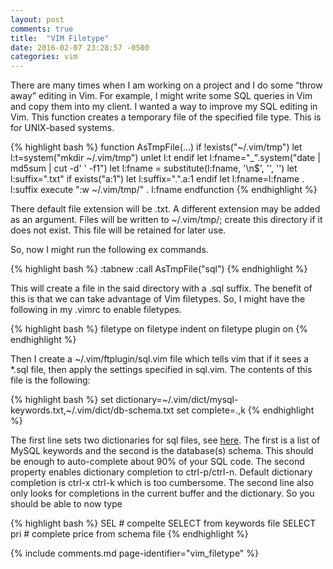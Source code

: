 ```yaml
---
layout: post
comments: true
title:  "VIM Filetype"
date: 2016-02-07 23:28:57 -0500
categories: vim
---
```


There are many times when I am working on a project and I do some
“throw away” editing in Vim. For example, I might write some SQL
queries in Vim and copy them into my client. I wanted a way to improve
my SQL editing in Vim. This function creates a temporary file of the
specified file type. This is for UNIX-based systems.
	

{% highlight bash %}
function AsTmpFile(...)
  if !exists("~/.vim/tmp")
      let l:t=system("mkdir ~/.vim/tmp")
      unlet l:t
  endif
  let l:fname="_".system("date | md5sum | cut -d' ' -f1")
  let l:fname = substitute(l:fname, '\n$', '', '')
  let l:suffix=".txt"
  if exists("a:1")
      let l:suffix=".".a:1
  endif
  let l:fname=l:fname . l:suffix
  execute ":w ~/.vim/tmp/" . l:fname
endfunction
{% endhighlight %}

There default file extension will be .txt. A different extension may be added as an argument. Files will be
written to ~/.vim/tmp/; create this directory if it does not exist. This file will be retained for later use. 

So, now I might run the following ex commands.

{% highlight bash %}
:tabnew
:call AsTmpFile("sql")
{% endhighlight %}

This will create a file in the said directory with a .sql suffix. The benefit of this is that we can take advantage of Vim filetypes. So, I might have the following in my .vimrc to enable filetypes.
	
{% highlight bash %}
filetype on
filetype indent on
filetype plugin on
{% endhighlight %}

Then I create a ~/.vim/ftplugin/sql.vim file which tells vim that if it sees a *.sql file, then apply the settings specified in sql.vim. The contents of this file is the following:

{% highlight bash %}
set dictionary=~/.vim/dict/mysql-keywords.txt,~/.vim/dict/db-schema.txt
set complete=.,k
{% endhighlight %}

The first line sets two dictionaries for sql files, see [here][vimdict]. The first is a list of MySQL keywords and the second is the 
database(s) schema. This should be enough to auto-complete about 90% of your SQL code. The second property enables 
dictionary completion to ctrl-p/ctrl-n. Default dictionary completion is ctrl-x ctrl-k which is too cumbersome. The 
second line also only looks for completions in the current buffer and the dictionary. So you should be able to now type
	
{% highlight bash %}
SEL<ctrl-n> # compelte SELECT from keywords file
SELECT pri<ctrl-n> # complete price from schema file
{% endhighlight %}

{% include comments.md page-identifier="vim_filetype" %} 

[vimdict]: https://github.com/init-random/dotfiles/tree/master/.vim/dict